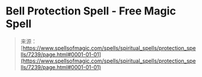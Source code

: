 <!--yml
category: 未分类
date: 2024-06-12 18:42:12
-->

# Bell Protection Spell - Free Magic Spell

> 来源：[https://www.spellsofmagic.com/spells/spiritual_spells/protection_spells/7239/page.html#0001-01-01](https://www.spellsofmagic.com/spells/spiritual_spells/protection_spells/7239/page.html#0001-01-01)